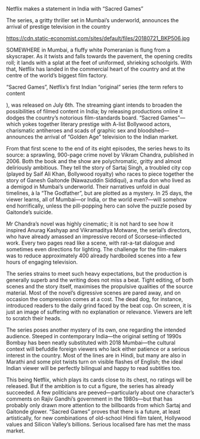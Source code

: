Netflix makes a statement in India with “Sacred Games”

The series, a gritty thriller set in Mumbai’s underworld, announces the arrival of prestige television in the country

https://cdn.static-economist.com/sites/default/files/20180721_BKP506.jpg

SOMEWHERE in Mumbai, a fluffy white Pomeranian is flung from a skyscraper. As it twists and falls towards the pavement, the opening credits roll; it lands with a splat at the feet of uniformed, shrieking schoolgirls. With that, Netflix has landed in the commercial heart of the country and at the centre of the world’s biggest film factory. 

“Sacred Games”, Netflix’s first Indian “original” series (the term refers to content 

), was released on July 6th. The streaming giant intends to broaden the possibilities of filmed content in India; by releasing productions online it dodges the country’s notorious film-standards board. “Sacred Games”—which yokes together literary prestige with A-list Bollywood actors, charismatic antiheroes and scads of graphic sex and bloodshed—announces the arrival of “Golden Age” television to the Indian market.

From that first scene to the end of its eight episodes, the series hews to its source: a sprawling, 900-page crime novel by Vikram Chandra, published in 2006. Both the book and the show are polychromatic, gritty and almost deliriously ambitious. They tell the story of Sartaj Singh, a troubled city cop (played by Saif Ali Khan, Bollywood royalty) who races to piece together the story of Ganesh Gaitonde (Nawazuddin Siddiqui), a mafia don who lived as a demigod in Mumbai’s underworld. Their narratives unfold in dual timelines, à la “The Godfather”, but are plotted as a mystery. In 25 days, the viewer learns, all of Mumbai—or India, or the world even?—will somehow end horrifically, unless the pill-popping hero can solve the puzzle posed by Gaitonde’s suicide.

Mr Chandra’s novel was highly cinematic; it is not hard to see how it inspired Anurag Kashyap and Vikramaditya Motwane, the serial’s directors, who have already amassed an impressive record of Scorsese-inflected work. Every two pages read like a scene, with rat-a-tat dialogue and sometimes even directions for lighting. The challenge for the film-makers was to reduce approximately 400 already hardboiled scenes into a few hours of engaging television. 

The series strains to meet such heavy expectations, but the production is generally superb and the writing does not miss a beat. Tight editing, of both scenes and the story itself, maximises the propulsive qualities of the source material. Most of the novel’s digressive scenes are pared away, and on occasion the compression comes at a cost. The dead dog, for instance, introduced readers to the daily grind faced by the beat cop. On screen, it is just an image of suffering with no explanation or relevance. Viewers are left to scratch their heads. 

The series poses another mystery of its own, one regarding the intended audience. Steeped in contemporary India—the original setting of 1990s Bombay has been neatly substituted with 2018 Mumbai—the cultural context will befuddle foreign viewers who lack either patience or a serious interest in the country. Most of the lines are in Hindi, but many are also in Marathi and some plot twists turn on visible flashes of English; the ideal Indian viewer will be perfectly bilingual and happy to read subtitles too. 

This being Netflix, which plays its cards close to its chest, no ratings will be released. But if the ambition is to cut a figure, the series has already succeeded. A few politicians are peeved—particularly about one character’s comments on Rajiv Gandhi’s government in the 1980s—but that has probably only drawn more attention to the billboards from which Sartaj and Gaitonde glower. “Sacred Games” proves that there is a future, at least artistically, for new combinations of old-school Hindi film talent, Hollywood values and Silicon Valley’s billions. Serious localised fare has met the mass market.